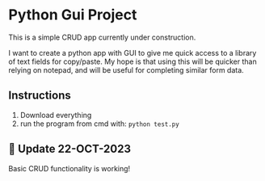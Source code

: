 # Python Gui Project

This is a simple CRUD app currently under construction.

I want to create a python app with GUI to give me quick access to a library of text fields for copy/paste. My hope is that using this will be quicker than relying on notepad, and will be useful for completing similar form data.

## Instructions
1. Download everything
2. run the program from cmd with:
```python test.py```

## 🚀 Update 22-OCT-2023 
Basic CRUD functionality is working!
